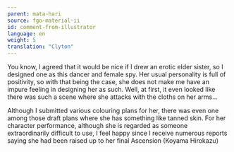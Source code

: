 ```yaml
---
parent: mata-hari
source: fgo-material-ii
id: comment-from-illustrator
language: en
weight: 5
translation: "Clyton"
---
```


You know, I agreed that it would be nice if I drew an erotic elder sister, so I designed one as this dancer and female spy. Her usual personality is full of positivity, so with that being the case, she does not make me have an impure feeling in designing her as such. Well, at first, it even looked like there was such a scene where she attacks with the cloths on her arms…

Although I submitted various colouring plans for her, there was even one among those draft plans where she has something like tanned skin. For her character performance, although she is regarded as someone extraordinarily difficult to use, I feel happy since I receive numerous reports saying she had been raised up to her final Ascension (Koyama Hirokazu)
